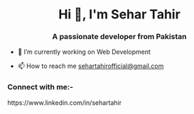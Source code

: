 <h1 align="center">Hi 👋, I'm Sehar Tahir</h1>
<h3 align="center">A passionate developer from Pakistan</h3>

- 🌱 I’m currently working on  Web Development

- 📫 How to reach me sehartahirofficial@gmail.com

<h3 align="left">Connect with me:-</h3> 
https://www.linkedin.com/in/sehartahir

<p align="left">
<a href="https://www.linkedin.com/in/sehartahir" target="blank">

